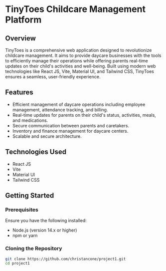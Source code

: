 # TinyToes Childcare Management Platform

## Overview

TinyToes is a comprehensive web application designed to revolutionize childcare management. It aims to provide daycare businesses with the tools to efficiently manage their operations while offering parents real-time updates on their child's activities and well-being. Built using modern web technologies like React JS, Vite, Material UI, and Tailwind CSS, TinyToes ensures a seamless, user-friendly experience.

## Features

- Efficient management of daycare operations including employee management, attendance tracking, and billing.
- Real-time updates for parents on their child's status, activities, meals, and medications.
- Secure communication between parents and caretakers.
- Inventory and finance management for daycare centers.
- Scalable and secure architecture.

## Technologies Used

- React JS
- Vite
- Material UI
- Tailwind CSS

## Getting Started

### Prerequisites

Ensure you have the following installed:

- Node.js (version 14.x or higher)
- npm or yarn

### Cloning the Repository

```bash
git clone https://github.com/christancone/project1.git
cd project1

